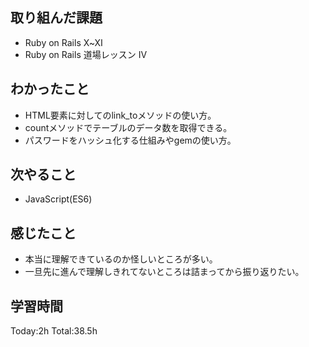 ## 取り組んだ課題
- Ruby on Rails Ⅹ~Ⅺ
- Ruby on Rails 道場レッスン Ⅳ
## わかったこと
- HTML要素に対してのlink_toメソッドの使い方。
- countメソッドでテーブルのデータ数を取得できる。
- パスワードをハッシュ化する仕組みやgemの使い方。
## 次やること
- JavaScript(ES6)
## 感じたこと
- 本当に理解できているのか怪しいところが多い。
- 一旦先に進んで理解しきれてないところは詰まってから振り返りたい。
## 学習時間
Today:2h Total:38.5h
